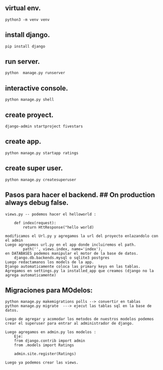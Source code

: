 ## virtual env.
    python3 -m venv venv

## install django.
    pip install django

## run server.
    python  manage.py runserver

## interactive console.
    python manage.py shell

## create proyect.
    django-admin startproject fivestars

## create app.
    python manage.py startapp ratings

## create super user.
    python manage.py createsuperuser

## Pasos para hacer el backend. ## On production always debug false.
    views.py -- podemos hacer el helloworld :

        def index(request):
            return HttResponse("hello world)

    modificamos el Url.py y agregamos la url del proyecto enlazandolo con el admin
    Luego agregamos url.py en el app donde incluiremos el path.
            path('', views.index, name='index'),
    en DATABASES podemos manipular el motor de la base de datos.
        django.db.backends.mysql o sqlite3 postgres
    Luego redactamanos los models de la app.
    Django automaticamente coloca las primary keys en las tablas.
    Agregamos en settings.py la installed_app que creamos (django no la agrega automaticamente)

## Migraciones para MOdelos:
    python manage.py makemigrations polls --> convertir en tablas
    python manage.py migrate  ---> ejecut las tablas sql en la base de datos.

    Luego de agregar y acomodar los metodos de nuestros modelos podemos crear el superuser para entrar al administrador de django.

    Luego agregamos en admin.py los modelos :
        Eje:
        from django.contrib import admin
        from .models import Ratings

        admin.site.register(Ratings)
    
    Luego ya podemos crear las views.